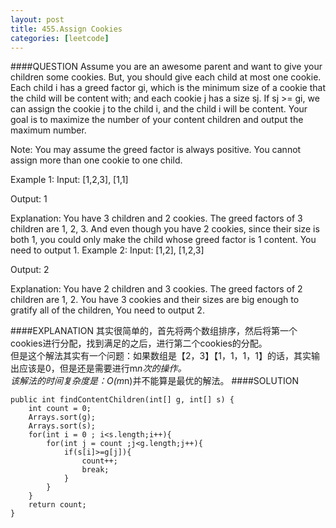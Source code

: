 ```yaml
---
layout: post
title: 455.Assign Cookies
categories: [leetcode]
---
```


####QUESTION
Assume you are an awesome parent and want to give your children some cookies. But, you should give each child at most one cookie. Each child i has a greed factor gi, which is the minimum size of a cookie that the child will be content with; and each cookie j has a size sj. If sj >= gi, we can assign the cookie j to the child i, and the child i will be content. Your goal is to maximize the number of your content children and output the maximum number.

Note:
You may assume the greed factor is always positive. 
You cannot assign more than one cookie to one child.

Example 1:
Input: [1,2,3], [1,1]

Output: 1

Explanation: You have 3 children and 2 cookies. The greed factors of 3 children are 1, 2, 3. 
And even though you have 2 cookies, since their size is both 1, you could only make the child whose greed factor is 1 content.
You need to output 1.
Example 2:
Input: [1,2], [1,2,3]

Output: 2

Explanation: You have 2 children and 3 cookies. The greed factors of 2 children are 1, 2. 
You have 3 cookies and their sizes are big enough to gratify all of the children, 
You need to output 2.

####EXPLANATION
其实很简单的，首先将两个数组排序，然后将第一个cookies进行分配，找到满足的之后，进行第二个cookies的分配。  
但是这个解法其实有一个问题：如果数组是【2，3】【1，1，1，1】的话，其实输出应该是0，但是还是需要进行m*n次的操作。  
该解法的时间复杂度是：O(m*n)并不能算是最优的解法。
####SOLUTION

    
    public int findContentChildren(int[] g, int[] s) {
        int count = 0;
        Arrays.sort(g);
        Arrays.sort(s);
        for(int i = 0 ; i<s.length;i++){
            for(int j = count ;j<g.length;j++){
                if(s[i]>=g[j]){
                    count++;
                    break;
                }
            }
        }
        return count;
    }
    

